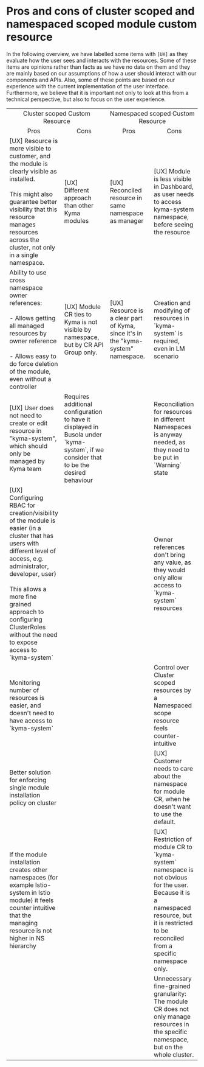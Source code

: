 # Pros and cons of cluster scoped and namespaced scoped module custom resource
In the following overview, we have labelled some items with `[UX]` as they evaluate how the user sees and interacts with the resources. Some of these items are opinions rather than facts as we have no data on them and they are mainly based on our assumptions of how a user should interact with our components and APIs. Also, some of these points are based on our experience with the current implementation of the user interface.
Furthermore, we believe that it is important not only to look at this from a technical perspective, but also to focus on the user experience.

<table style="table-layout: fixed; width: 100%">
    <tbody>
        <tr>
            <td colspan="2" align="center">Cluster scoped Custom Resource</td>
            <td colspan="2" align="center">Namespaced scoped Custom Resource</td>
        </tr>
        <tr>
            <td style="width: 25%;" align="center">Pros</td>
            <td style="width: 25%;" align="center">Cons</td>
            <td style="width: 25%;" align="center">Pros</td>
            <td style="width: 25%;" align="center">Cons</td>
        </tr>
        <tr>
            <td>[UX] Resource is more visible to customer, and the module is clearly visible as installed.<br></br> This might also guarantee better visibility that this resource manages resources across the cluster, not only in a single namespace.</td>
            <td>[UX] Different approach than other Kyma modules</td>
            <td>[UX] Reconciled resource in same namespace as manager</td>
            <td>[UX] Module is less visible in Dashboard, as user needs to access kyma-system namespace, before seeing the resource</td>
        </tr>
        <tr>
            <td>Ability to use cross namespace owner references:<br></br> - Allows getting all managed resources by owner reference<br></br>- Allows easy to do force deletion of the module, even without a controller</td>
            <td>[UX] Module CR ties to Kyma is not visible by namespace, but by CR API Group only.</td>
            <td>[UX] Resource is a clear part of Kyma, since it's in the "kyma-system" namespace.</td>
            <td>Creation and modifying of resources in `kyma-system` is required, even in LM scenario</td>
        </tr>
        <tr>
            <td>[UX] User does not need to create or edit resource in "kyma-system", which should only be managed by Kyma team</td>
            <td>Requires additional configuration to have it displayed in Busola under `kyma-system`, if we consider that to be the desired behaviour</td>
            <td></td>
            <td>Reconciliation for resources in different Namespaces is anyway needed, as they need to be put in `Warning` state</td>
        </tr>
        <tr>
            <td>[UX] Configuring RBAC for creation/visibility of the module is easier (in a cluster that has users with different level of access, e.g. administrator, developer, user)<br></br>This allows a more fine grained approach to configuring ClusterRoles without the need to expose access to `kyma-system`</td>
            <td></td>
            <td></td>
            <td>Owner references don't bring any value, as they would only allow access to `kyma-system` resources</td>
        </tr>
        <tr>
            <td>Monitoring number of resources is easier, and doesn't need to have access to `kyma-system`</td>
            <td></td>
            <td></td>
            <td>Control over Cluster scoped resources by a Namespaced scope resource feels counter-intuitive</td>
        </tr>
        <tr>
            <td>Better solution for enforcing single module installation policy on cluster</td>
            <td></td>
            <td></td>
            <td>[UX] Customer needs to care about the namespace for module CR, when he doesn't want to use the default.</td>
        </tr>
        <tr>
            <td>If the module installation creates other namespaces (for example Istio-system in Istio module) it feels counter intuitive that the managing resource is not higher in NS hierarchy</td>
            <td></td>
            <td></td>
            <td>[UX] Restriction of module CR to `kyma-system` namespace is not obvious for the user. Because it is a namespaced resource, but it is restricted to be reconciled from a specific namespace only.</td>
        </tr>
        <tr>
            <td></td>
            <td></td>
            <td></td>
            <td>Unnecessary fine-grained granularity: The module CR does not only manage resources in the specific namespace, but on the whole cluster.</td>
        </tr>
    </tbody>
</table>
